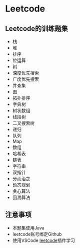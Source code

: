 # Leetcode

## Leetcode的训练题集

- 栈
- 堆
- 排序
- 位运算
- 树
- 深度优先搜索
- 广度优先搜索
- 并查集
- 图
- 拓扑排序
- 字典树
- 树状数组
- 线段树
- 二叉搜索树
- 递归
- 队列
- Map
- 数组
- 哈希表
- 链表
- 字符串
- 双指针
- 分而治之
- 动态规划
- 贪心算法
- 回溯算法

## 注意事项

- 本题集使用Java
- leetcode账号绑定Github
- 使用VSCode [leetcode](https://github.com/LeetCode-OpenSource/vscode-leetcode/blob/master/docs/README_zh-CN.md)插件学习